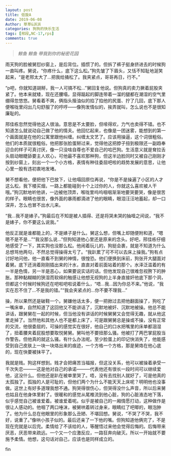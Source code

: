 ```yaml
---
layout: post
title: 低旋A
date: 2019-06-08
Author: 草草&派派
categories: 狗狗的快乐生活
tags: [邢段,NC-17,rps]
comments: true
---
```



> *鲸鱼 鲸鱼 带我到你的秘密花园*



雨天狗的脸被舅怼纱窗上，是后背位。插惯了的。但拆了裤子挺身挤进去的时候狗一直叫疼。舅说，“你疼什么，底下这么松。”狗先皱了下眉头，又恬不知耻地涎笑起来，“是老邢太大了…把我给捅松了。我夹紧点，哥哥再日，行不。”

“p吧，你就知道胡掰，我一人可搞不松…”舅回复他说。但狗真的卖力撅着屁股夹紧了。他本来就矮，现在还腰塌，显得踮起的脚连带着一溜的腿都在潮湿的空气里绷得忽悠悠。舅看着不爽，俩指头揩油似的掐了掐他的尻蛋、拧了几回，底下那人便喉咙里闷出几句舒服了的哼哼——像狗发情似的，挨弄就叫，怎么说也不是很知廉耻的。

邢佳栋忽然觉得他这人很油。意思是不太要脸，但嗦得欢，力气也卖得不错。也不知道怎么就说动自己做了他的情夫。他回忆起来，也像是一团迷雾，能想到的第一个画面就是在他的公寓里跟他纠缠。纠缠太文艺了。应该用操逼，这个词很粗俗。他们的本质就很粗俗。他把那张脸蛋掰过来，觉得他这把脖子扭到极限还一副趋奉迎合的样子可真讨厌，像一只没啥自尊也不爱自己的哈巴狗。生活意义就是耷拉舌头扇动眼睫舔要主人欢心，可他最不喜欢那种狗，但这半边脸同时又被自己刚刚才按到纱窗上，刻出一个一个小方格，表情有种往委屈吧啦的趋势发展的意思，让他心里一股有违初衷地发堵。

舅不想看他，便把他下巴放下，让他塌回原位再说，“你是不是操遍了小区的人才这么松，我下楼买烟，一路上都能碰到十个上过你的人，你就这么喜欢被人干哦。”狗沉默地听他讲，一边被他顶弄，喉咙里呜呜咽咽渐渐地要哭要哭，像是很苦的样子。眼睛也很苦，像外面的暴雨都滴进了他的眼睛，眼泪汪汪地蓄起，却一口深井，怎么也冒不出水儿来。

“我…我不是婊子。”狗最后在不知是被人插得、还是将哭未哭的抽噎之间说，“我不是婊子，你不要这么说我。”

他反正就是谁都能上的，不是婊子是什么。舅这么想，但嘴上却随便附和道，“嗯嗯不是不是…”“我没那么说…”但狗知道他心里还是原来的念头。好吧，邢佳栋仔细地感受了一下，其实狗也没那么松。他闹着玩儿的，狗挺会裹，就是不知道为什么总想骂他两句，不然总觉得操得太亏了。“我趴累了可不可以去床上操我。”狗有点讨好地问他，他一直看不到舅的神情，很惶恐。他们便换到床前，狗张开大腿面对着舅。底下还淌着刚刚插出来的汁水，直直对着前面站着的那个。水泽泛滥着的有一半是色情，另一半是恶心，如果要说实话的话。但他发现自己很难忽视胯下的肿胀。那种黏糊糊的狭湿而软绵的触感让他想无视狗的上半身直接奸他底下那个洞，但都这个时候时候狗还在吧啦吧啦说着什么，“唔…我…因为你总不来。”他说，“我实在忍不住了…不是我的错。”“我会夹紧点的…你不要不理我…”

操，所以果然还是破鞋一个。舅嫌他话太多，便一把掀过去把他翻面操了，狗吃了一嘴床单，自然知道了这回他又不能讲话了，沉默地被奸、沉默地被操。他总不能讲话，跟舅舅在一起的时候，但当他没有讲话的时候舅舅又会觉得无趣，就从他这里走掉了。当然他和其他人也不是都上床了，可是跟舅舅总是操或不操，没有正常的交流，他很委屈的，可操的感觉实在很好，他自己的口水把嘴里的床单都洇湿了，扭着腰夹着屁股想要取悦舅舅。舅叫他不要扭那么骚。他被打了两巴掌屁股当作警告。但他真的就这么骚。有什么办法呢。至少脸蛋上的印记快消失了，他能感受到自己皮肤上一块一块烙出来的痕迹，一个方格一个方格，那是舅烙在他心底的，现在快要被抹平了。

我就是贱。狗这样想到。贱才会把痛苦当福报，但这没关系，他可以被操着承受一千次失恋———这是他对自己的承诺———代表他还有很长一段时间可以继续爱他，这没什么。但他还是趴在被单里哭了。唔，没有去找别人就好了，可是他真的太孤独了。孤独的人是可耻的，但他们两个为什么不能天天上床呢？明明他也没事做。这世上有好多道理我想不通。狗哭得很伤心，但哭得没什么声音，所以后来舅也姑且在他身体里射了。很暖和的感觉从尾椎流到他心脏，狗的心脏液态地下落，似乎感觉自己被谁爱着。被谁爱着呢。似乎是被自己的一厢情愿打动，这种做作是很让人感动的。他咽了两口唾沫，被舅哄着转过身来，眼睛红了吧唧的，眼泡肿了。他为什么总在他眼里的形象那么丑陋、不堪回想。舅说，“不哭了不哭，我不好，说重了。”像哄小孩子似的。最后还亲了一下他的嘴。但狗知道他俩完了，不是现在完就是以后完。柔情给了不该给的人，等醒悟过来他会觉得后悔的。后悔带来厌恶，厌恶带来疏远。一个又一个应激反应，一路狂奔向破灭。所以一开始就不要施予柔情。他想，这句话对自己，应该也是同样成立的。

fin
